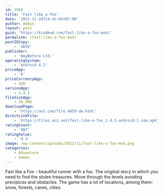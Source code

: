 ```yaml
---
id: 1959
title: 'Fast like a Fox'
date: '2022-11-24T14:42:04+07:00'
author: Admin
layout: post
guid: 'https://kindmod.com/fast-like-a-fox-mod/'
permalink: /fast-like-a-fox-mod/
postIDCopy:
    - '4659'
publisher:
    - 'WayBefore Ltd.'
operatingSystem:
    - 'Android 4.2'
priceApp:
    - '0'
priceCurrencyApp:
    - USD
versionApp:
    - 1.4.3
fileSizeApp:
    - 56.9Mb
downloadPage:
    - 'https://an1.com/file_4659-dw.html'
directLinkFile:
    - 'https://files.an1.net/fast-like-a-fox_1.4.3-android-1.com.apk'
ratingCount:
    - '807'
ratingValue:
    - '4.3'
image: /wp-content/uploads/2022/11/fast-like-a-fox-mod.png
categories:
    - Adventure
    - Games
---
```


Fast like a Fox – beautiful runner with a fox. The original story in which you need to find the stolen treasures. Move through the levels avoiding precipices and obstacles. The game has a lot of locations, among them: snow, forests, caves, cities.